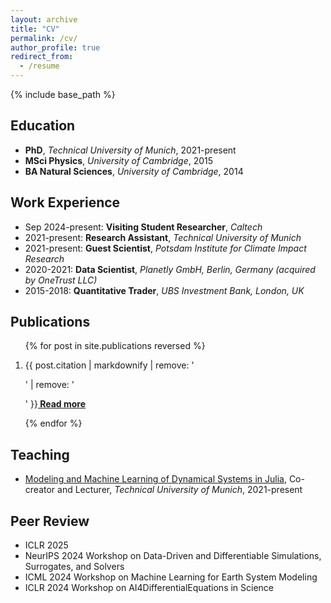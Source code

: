 ```yaml
---
layout: archive
title: "CV"
permalink: /cv/
author_profile: true
redirect_from:
  - /resume
---
```


{% include base_path %}

## Education
* **PhD**, *Technical University of Munich*, 2021-present
* **MSci Physics**, *University of Cambridge*, 2015
* **BA Natural Sciences**, *University of Cambridge*, 2014

## Work Experience
* Sep 2024-present: **Visiting Student Researcher**, *Caltech*
* 2021-present: **Research Assistant**, *Technical University of Munich*
* 2021-present: **Guest Scientist**, *Potsdam Institute for Climate Impact Research*
* 2020-2021: **Data Scientist**, *Planetly GmbH, Berlin, Germany (acquired by OneTrust LLC)*
* 2015-2018: **Quantitative Trader**, *UBS Investment Bank, London, UK*

## Publications
<ol>{% for post in site.publications reversed %}
<li><p>{{ post.citation | markdownify | remove: '<p>' | remove: '</p>' }}<b><a href="{{ base_path }}{{ post.url }}" rel="permalink"> Read more</a></b></p></li>
{% endfor %}</ol>

## Teaching
- [Modeling and Machine Learning of Dynamical Systems in Julia](https://github.com/TUM-PIK-ESM/TUM-Dynamics-Lecture), Co-creator and Lecturer, *Technical University of Munich*, 2021-present
  
## Peer Review
* ICLR 2025
* NeurIPS 2024 Workshop on Data-Driven and Differentiable Simulations, Surrogates, and Solvers
* ICML 2024 Workshop on Machine Learning for Earth System Modeling
* ICLR 2024 Workshop on AI4DifferentialEquations in Science
  
<!-- Talks
======
  <ul>{% for post in site.talks %}
    {% include archive-single-talk-cv.html %}
  {% endfor %}</ul> -->
  
<!-- Teaching
======
  <ul>{% for post in site.teaching %}
    {% include archive-single-cv.html %}
  {% endfor %}</ul> -->
<!--   
Service and leadership
======
* Currently signed in to 43 different slack teams -->
